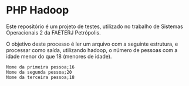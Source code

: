 # PHP Hadoop

Este repositório é um projeto de testes, utilizado no trabalho de Sistemas Operacionais 2 da FAETERJ Petrópolis.

O objetivo deste processo é ler um arquivo com a seguinte estrutura, e processar como saída, utilizando hadoop, o número
de pessoas com a idade menor do que 18 (menores de idade).

```
Nome da primeira pessoa;16
Nome da segunda pessoa;20
Nome da terceira pessoa;18
``` 